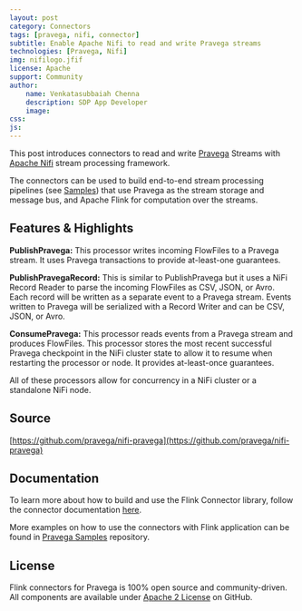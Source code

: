 ```yaml
---
layout: post
category: Connectors
tags: [pravega, nifi, connector]
subtitle: Enable Apache Nifi to read and write Pravega streams
technologies: [Pravega, Nifi]
img: nifilogo.jfif
license: Apache
support: Community
author: 
    name: Venkatasubbaiah Chenna
    description: SDP App Developer
    image: 
css: 
js: 
---
```

This post introduces connectors to read and write [Pravega](http://pravega.io/) Streams with [Apache Nifi](https://nifi.apache.org/) stream processing framework.
<!--more-->

The connectors can be used to build end-to-end stream processing pipelines (see [Samples](https://github.com/pravega/nifi-pravega))  that use Pravega as the stream storage and message bus, and Apache Flink for computation over the streams.


## Features & Highlights

**PublishPravega:** This processor writes incoming FlowFiles to a Pravega stream. It uses Pravega transactions to provide at-least-one guarantees.

**PublishPravegaRecord:** This is similar to PublishPravega but it uses a NiFi Record Reader to parse the incoming FlowFiles as CSV, JSON, or Avro. Each record will be written as a separate event to a Pravega stream. Events written to Pravega will be serialized with a Record Writer and can be CSV, JSON, or Avro.

**ConsumePravega:** This processor reads events from a Pravega stream and produces FlowFiles. This processor stores the most recent successful Pravega checkpoint in the NiFi cluster state to allow it to resume when restarting the processor or node. It provides at-least-once guarantees.

All of these processors allow for concurrency in a NiFi cluster or a standalone NiFi node.

## Source
[https://github.com/pravega/nifi-pravega](https://github.com/pravega/nifi-pravega)

## Documentation
To learn more about how to build and use the Flink Connector library, follow the connector documentation [here](http://pravega.io/).

More examples on how to use the connectors with Flink application can be found in [Pravega Samples](https://github.com/pravega/nifi-pravega) repository.

## License
Flink connectors for Pravega is 100% open source and community-driven. All components are available
under [Apache 2 License](https://www.apache.org/licenses/LICENSE-2.0.html) on GitHub.